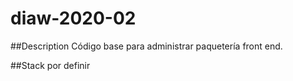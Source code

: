# diaw-2020-02

##Description
Código base para administrar paquetería front end.

##Stack
por definir